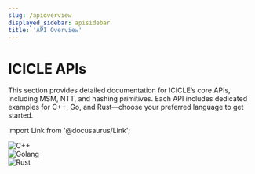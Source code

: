 ```yaml
---
slug: /apioverview
displayed_sidebar: apisidebar
title: 'API Overview'
---
```


# ICICLE APIs

This section provides detailed documentation for ICICLE’s core APIs, including MSM, NTT, and hashing primitives. Each API includes dedicated examples for C++, Go, and Rust—choose your preferred language to get started.

import Link from '@docusaurus/Link';

<div className="card-row-3">

  <Link to="/cppstart" className="card-link">
    <div className="card-box icon-only">
      <img alt="C++" className="card-icon-top cpp-icon" />
    </div>
  </Link>

  <Link to="/gooverview" className="card-link">
    <div className="card-box icon-only">
      <img alt="Golang" className="card-icon-top go-icon" />
    </div>
  </Link>

  <Link to="/rustoverview" className="card-link">
    <div className="card-box icon-only">
      <img alt="Rust" className="card-icon-top rust-icon" />
    </div>
  </Link>
</div>




